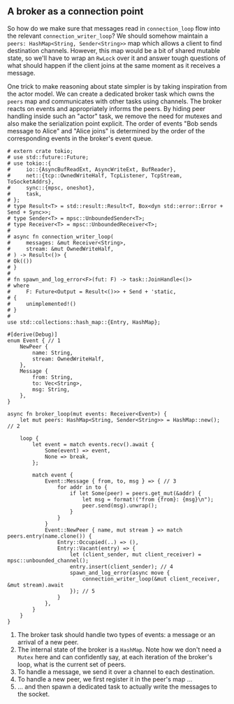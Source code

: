 
## A broker as a connection point

So how do we make sure that messages read in `connection_loop` flow into the relevant `connection_writer_loop`?
We should somehow maintain a `peers: HashMap<String, Sender<String>>` map which allows a client to find destination channels.
However, this map would be a bit of shared mutable state, so we'll have to wrap an `RwLock` over it and answer tough questions of what should happen if the client joins at the same moment as it receives a message.

One trick to make reasoning about state simpler is by taking inspiration from the actor model.
We can create a dedicated broker task which owns the `peers` map and communicates with other tasks using channels.
The broker reacts on events and appropriately informs the peers.
By hiding peer handling inside such an "actor" task, we remove the need for mutexes and also make the serialization point explicit.
The order of events "Bob sends message to Alice" and "Alice joins" is determined by the order of the corresponding events in the broker's event queue.

```rust,ignore
# extern crate tokio;
# use std::future::Future;
# use tokio::{
#     io::{AsyncBufReadExt, AsyncWriteExt, BufReader},
#     net::{tcp::OwnedWriteHalf, TcpListener, TcpStream, ToSocketAddrs},
#     sync::{mpsc, oneshot},
#     task,
# };
# type Result<T> = std::result::Result<T, Box<dyn std::error::Error + Send + Sync>>;
# type Sender<T> = mpsc::UnboundedSender<T>;
# type Receiver<T> = mpsc::UnboundedReceiver<T>;
#
# async fn connection_writer_loop(
#     messages: &mut Receiver<String>,
#     stream: &mut OwnedWriteHalf,
# ) -> Result<()> {
# Ok(())
# }
#
# fn spawn_and_log_error<F>(fut: F) -> task::JoinHandle<()>
# where
#     F: Future<Output = Result<()>> + Send + 'static,
# {
#     unimplemented!()
# }
#
use std::collections::hash_map::{Entry, HashMap};

#[derive(Debug)]
enum Event { // 1
    NewPeer {
        name: String,
        stream: OwnedWriteHalf,
    },
    Message {
        from: String,
        to: Vec<String>,
        msg: String,
    },
}

async fn broker_loop(mut events: Receiver<Event>) {
    let mut peers: HashMap<String, Sender<String>> = HashMap::new(); // 2

    loop {
        let event = match events.recv().await {
            Some(event) => event,
            None => break,
        };

        match event {
            Event::Message { from, to, msg } => { // 3
                for addr in to {
                    if let Some(peer) = peers.get_mut(&addr) {
                        let msg = format!("from {from}: {msg}\n");
                        peer.send(msg).unwrap();
                    }
                }
            }
            Event::NewPeer { name, mut stream } => match peers.entry(name.clone()) {
                Entry::Occupied(..) => (),
                Entry::Vacant(entry) => {
                    let (client_sender, mut client_receiver) = mpsc::unbounded_channel();
                    entry.insert(client_sender); // 4
                    spawn_and_log_error(async move {
                        connection_writer_loop(&mut client_receiver, &mut stream).await
                    }); // 5
                }
            },
        }
    }
}
```

1. The broker task should handle two types of events: a message or an arrival of a new peer.
2. The internal state of the broker is a `HashMap`.
   Note how we don't need a `Mutex` here and can confidently say, at each iteration of the broker's loop, what is the current set of peers.
3. To handle a message, we send it over a channel to each destination.
4. To handle a new peer, we first register it in the peer's map ...
5. ... and then spawn a dedicated task to actually write the messages to the socket.
